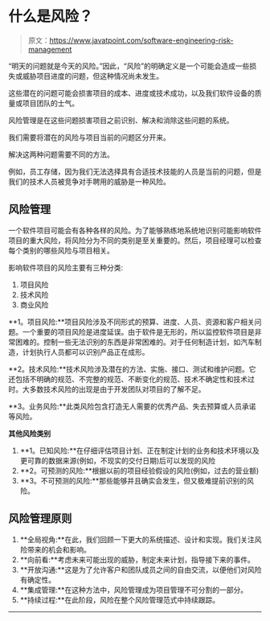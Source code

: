 # 什么是风险？

> 原文：<https://www.javatpoint.com/software-engineering-risk-management>

“明天的问题就是今天的风险。”因此，“风险”的明确定义是一个可能会造成一些损失或威胁项目进度的问题，但这种情况尚未发生。

这些潜在的问题可能会损害项目的成本、进度或技术成功，以及我们软件设备的质量或项目团队的士气。

风险管理是在这些问题损害项目之前识别、解决和消除这些问题的系统。

我们需要将潜在的风险与项目当前的问题区分开来。

解决这两种问题需要不同的方法。

例如，员工存储，因为我们无法选择具有合适技术技能的人员是当前的问题，但是我们的技术人员被竞争对手聘用的威胁是一种风险。

## 风险管理

一个软件项目可能会有各种各样的风险。为了能够熟练地系统地识别可能影响软件项目的重大风险，将风险分为不同的类别是至关重要的。然后，项目经理可以检查每个类别的哪些风险与项目相关。

影响软件项目的风险主要有三种分类:

1.  项目风险
2.  技术风险
3.  商业风险

**1。项目风险:**项目风险涉及不同形式的预算、进度、人员、资源和客户相关问题。一个重要的项目风险是进度延误。由于软件是无形的，所以监控软件项目是非常困难的。控制一些无法识别的东西是非常困难的。对于任何制造计划，如汽车制造，计划执行人员都可以识别产品正在成形。

**2。技术风险:**技术风险涉及潜在的方法、实施、接口、测试和维护问题。它还包括不明确的规范、不完整的规范、不断变化的规范、技术不确定性和技术过时。大多数技术风险的出现是由于开发团队对项目的了解不足。

**3。业务风险:**此类风险包含打造无人需要的优秀产品、失去预算或人员承诺等风险。

**其他风险类别**

1.  **1。已知风险:**在仔细评估项目计划、正在制定计划的业务和技术环境以及更可靠的数据来源(例如，不现实的交付日期)后可以发现的风险
2.  **2。可预测的风险:**根据以前的项目经验假设的风险(例如，过去的营业额)
3.  **3。不可预测的风险:**那些能够并且确实会发生，但又极难提前识别的风险。

## 风险管理原则

1.  **全局视角:**在此，我们回顾一下更大的系统描述、设计和实现。我们关注风险带来的机会和影响。
2.  **向前看:**考虑未来可能出现的威胁，制定未来计划，指导接下来的事件。
3.  **开放沟通:**这是为了允许客户和团队成员之间的自由交流，以便他们对风险有确定性。
4.  **集成管理:**在这种方法中，风险管理成为项目管理不可分割的一部分。
5.  **持续过程:**在此阶段，风险在整个风险管理范式中持续跟踪。

* * *
